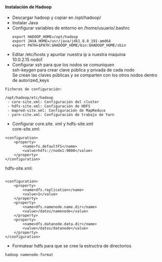 #### Instalación de Hadoop  

- Descargar hadoop y copiar en /opt/hadoop/
- Instalar Java
- Configurar variables de entorno en /home/usuario/.bashrc   
    ```
    export HADOOP_HOME=/opt/hadoop  
    export JAVA_HOME=/usr/java/jdk1.8.0_191-amd64  
    export PATH=$PATH:$HADOOP_HOME/bin:$HADOOP_HOME/sbin 
    ```
- Editar /etc/hosts y apuntar nuestra ip a nuestra maquina  
   10.0.2.15 nodo1  
- Configurar ssh para que los nodos se comuniquen  
   ssh-keygen para crear clave pública y privada de cada nodo  
   Se crean las claves públicas y se comparten con los otros nodos dentro de autorized_keys  

```
Ficheros de configuración: 

/opt/hadoop/etc/hadoop  
 - core-site.xml: Configuración del cluster  
 - hdfs-site.xml: Configuración de HDFS  
 - mapred-site.xml: Configuración de MapReduce  
 - yarn-site.xml: Configuración de trabajo de Yarn  
```

- Configurar core.site. xml y hdfs-site.xml  
core-site.xml:
```
<configuration>
	<property>
		<name>fs.defaultFS</name>
		<value>hdfs://nodo1:9000</value>
	</property>
</configuration>
``` 
hdfs-site.xml:  
```

<configuration>
	<property>
		<name>dfs.replication</name>
		<value>1</value>
	</property>
	<property>
		<name>dfs.namenode.name.dir</name>
		<value>/datos/namenode</value>
	</property>
	<property>
		<name>dfs.datanode.data.dir</name>
		<value>/datos/datanode</value>
	</property>
</configuration>
``` 
- Formatear hdfs para que se cree la estructra de directorios  
```
hadoop namenode-format
```



